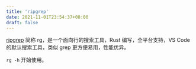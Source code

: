 ```yaml
---
title: 'ripgrep'
date: 2021-11-01T23:54:37+08:00
draft: false
---
```


[ripgrep](https://github.com/BurntSushi/ripgrep) 简称 rg，是一个面向行的搜索工具，Rust 编写，全平台支持，VS Code 的默认搜索工具，类似 grep 更方便易用，性能优异。

`rg -h` 开始使用。
